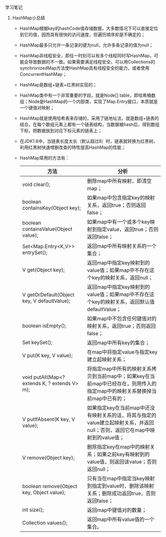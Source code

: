学习笔记

1. HashMap小总结
    * HashMap根据key的hashCode值存储数据，大多数情况下可以直接定位到它的值，因而具有很快的访问速度，但遍历顺序却是不确定的；
    * HashMap最多只允许一条记录的键为null，允许多条记录的值为null；
    * HashMap非线程安全，即任一时刻可以有多个线程同时写HashMap，可能会导致数据的不一致。如果需要满足线程安全，可以用Collections的synchronizedMap方法使HashMap具有线程安全的能力，或者使用ConcurrentHashMap；
    * HashMap是数组+链表+红黑树实现的；
    * HashMap类中有一个非常重要的字段，就是Node[] table，即哈希桶数组；Node是HashMap的一个内部类，实现了Map.Entry接口，本质就是一个键值对映射；
    * HashMap就是使用哈希表来存储的，采用了链地址法，就是数组+链表的结合。在每个数组元素上都有一个链表结构，当数据被hash后，得到数组下标，把数据放到对应下标元素的链表上；
    * 在JDK1.8中，当链表长度太长（默认超过8）时，链表就转换为红黑树，利用红黑树快速增删改查的特性提高HashMap的性能；
    * HashMap常用的方法有：

        |  方法                  | 分析                                                             |
        | --------------------- | ---------------------------------------------------------------  |
        | void clear();  | 删除map中所有映射，即清空map；|
        | boolean containsKey(Object key);  | 如果map中包含指定key的映射关系，返回true；否则返回false；|
        | boolean containsValue(Object value);  | 如果map中有一个或多个key映射到指定value，返回true；否则返回false；|
        | Set<Map.Entry<K,V>> entrySet();  | 返回map中所有映射关系的一个集合；|
        | V get(Object key);  | 返回map中指定key映射到的value值；如果map中不存在这个key的映射关系，返回null；|
        | V getOrDefault(Object key, V defaultValue);  | 返回map中指定key映射到的value值；如果map中不存在这个key的映射关系，返回默认值defaultValue；|
        | boolean isEmpty();  | 如果map中不包含任何键值对的映射关系，返回true；否则返回false；|
        | Set<K> keySet();  | 返回map中所有key的集合；|
        | V put(K key, V value);  | 在map中将指定value与指定key建立起映射关系；|
        | void putAll(Map<? extends K, ? extends V> m);  | 将指定map中所有的映射关系拷贝到当前map中；如果key在当前map中已经存在，则用传入的指定map中的映射关系替换掉当前map中已有的；|
        | V putIfAbsent(K key, V value);  | 如果指定key在当前map中还没有映射关系的话，将其与指定的value建立起映射关系，并返回null；否则，返回它在map中映射到的value值；|
        | V remove(Object key);  | 删除指定key在map中的映射关系；如果之前key有映射到的value值，则返回该value；否则返回null；|
        | boolean remove(Object key, Object value);  | 只有当在map中指定当key映射到指定到value时，删除该映射关系；删除成功返回true，否则返回false；|
        | int size();  | 返回map中键值对的数量；|
        | Collection<V> values();  | 返回map中所有value值的一个集合。|